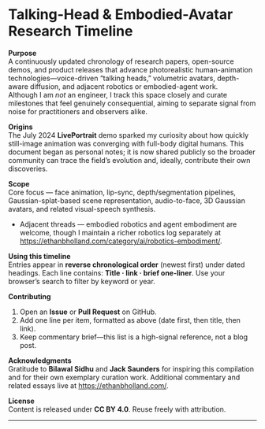 # Talking-Head & Embodied-Avatar Research Timeline

**Purpose**  
A continuously updated chronology of research papers, open-source demos, and product releases that advance photorealistic human-animation technologies—voice-driven “talking heads,” volumetric avatars, depth-aware diffusion, and adjacent robotics or embodied-agent work.  
Although I am *not* an engineer, I track this space closely and curate milestones that feel genuinely consequential, aiming to separate signal from noise for practitioners and observers alike.

**Origins**  
The July 2024 **LivePortrait** demo sparked my curiosity about how quickly still-image animation was converging with full-body digital humans. This document began as personal notes; it is now shared publicly so the broader community can trace the field’s evolution and, ideally, contribute their own discoveries.

**Scope**  
Core focus — face animation, lip-sync, depth/segmentation pipelines, Gaussian-splat-based scene representation, audio-to-face, 3D Gaussian avatars, and related visual-speech synthesis.  
* Adjacent threads — embodied robotics and agent embodiment are welcome, though I maintain a richer robotics log separately at <https://ethanbholland.com/category/ai/robotics-embodiment/>.

**Using this timeline**  
Entries appear in **reverse chronological order** (newest first) under dated headings. Each line contains: **Title · link · brief one-liner**. Use your browser’s search to filter by keyword or year.

**Contributing**  
1. Open an **Issue** or **Pull Request** on GitHub.  
2. Add one line per item, formatted as above (date first, then title, then link).  
3. Keep commentary brief—this list is a high-signal reference, not a blog post.

**Acknowledgments**  
Gratitude to **Bilawal Sidhu** and **Jack Saunders** for inspiring this compilation and for their own exemplary curation work. Additional commentary and related essays live at <https://ethanbholland.com/>.

**License**  
Content is released under **CC BY 4.0**. Reuse freely with attribution.

---
